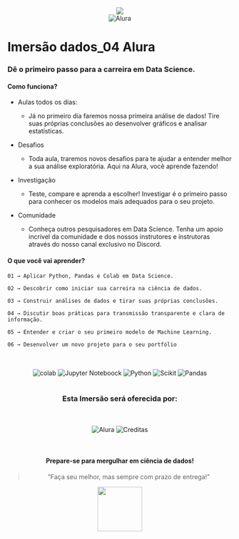 <div align="center">
    <img src="https://www.alura.com.br/assets/img/imersoes/imersao-dados-3ed/logo-imersao-dados.1647533644.svg" />
    <br/>
    <img 
src="https://www.alura.com.br/assets/img/home/alura-logo.1647533643.svg" alt="Alura" />
</div>

# Imersão dados_04 Alura

### Dê o primeiro passo para a carreira em Data Science.

#### Como funciona?

   - Aulas todos os dias: 
        - Já no primeiro dia faremos nossa primeira análise de dados! Tire suas próprias conclusões ao desenvolver gráficos e analisar estatísticas.
    
   - Desafios
        - Toda aula, traremos novos desafios para te ajudar a entender melhor a sua análise exploratória. Aqui na Alura, você aprende fazendo!

   - Investigação
        - Teste, compare e aprenda a escolher! Investigar é o primeiro passo para conhecer os modelos mais adequados para o seu projeto.
    
   - Comunidade
        - Conheça outros pesquisadores em Data Science. Tenha um apoio incrível da comunidade e dos nossos instrutores e instrutoras através do nosso canal exclusivo no Discord.


#### O que você vai aprender?

    01 → Aplicar Python, Pandas e Colab em Data Science.
    
    02 → Descobrir como iniciar sua carreira na ciência de dados.
    
    03 → Construir análises de dados e tirar suas próprias conclusões.

    04 → Discutir boas práticas para transmissão transparente e clara de informação.

    05 → Entender e criar o seu primeiro modelo de Machine Learning.
    
    06 → Desenvolver um novo projeto para o seu portfólio

<div align="center">    
<br/>
<br/>
<img
src="https://alura.com.br/assets/img/imersoes/imersao-dados-3ed/logo-colab-mobile.1647533644.png" alt="colab">
<img src="https://alura.com.br/assets/img/imersoes/imersao-dados-3ed/logo-jupyter-mobile.1647533644.svg" alt="Jupyter Noteboock">
<img
src="https://alura.com.br/assets/img/imersoes/imersao-dados-3ed/logo-python-mobile.1647533644.svg" alt="Python">
<img
src="https://alura.com.br/assets/img/imersoes/imersao-dados-3ed/logo-scikit-learn-mobile.1647533644.svg" alt="Scikit">
<img
src="https://alura.com.br/assets/img/imersoes/imersao-dados-3ed/logo-pandas-mobile.1647533644.svg" alt="Pandas">
<br/>
<br/>
<section
class="container-wrapper company"><h3 class="section-title --bottom-decoration">Esta Imersão será oferecida por:</h3>
<br/>
<br/>
<div>
<img
src="https://www.alura.com.br/assets/img/home/alura-logo.1647533643.svg" alt="Alura">
<img
src="https://www.alura.com.br/assets/img/imersoes/imersao-dados/creditas.1651262769.png" alt="Creditas">
</div>
</section>
<br/>
<br/>
<h4>Prepare-se para mergulhar em ciência de dados!</h4>
<blockquote align="center">“Faça seu melhor, mas sempre com prazo de entrega!”</blockquote>
<footer align="center">
<img width="100" src="https://www.alura.com.br/assets/img/imersoes/imersao-dados/logo-mersao.1647533644.svg" />
</footer>
</div>

